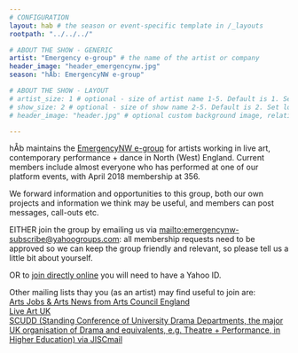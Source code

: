 ```yaml
---
# CONFIGURATION
layout: hab # the season or event-specific template in /_layouts
rootpath: "../../../"

# ABOUT THE SHOW - GENERIC
artist: "Emergency e-group" # the name of the artist or company
header_image: "header_emergencynw.jpg"
season: "hÅb: EmergencyNW e-group"

# ABOUT THE SHOW - LAYOUT
# artist_size: 1 # optional - size of artist name 1-5. Default is 1. Set longer names to lower values
# show_size: 2 # optional - size of show name 2-5. Default is 2. Set longer names to lower values
# header_image: "header.jpg" # optional custom background image, relative to current page

---
```

hÅb maintains the <a href="http://groups.yahoo.com/group/emergencynw" target="_blank">EmergencyNW e-group</a> for artists working in live art, contemporary performance + dance in North (West) England. Current members include almost everyone who has performed at one of our platform events, with April 2018 membership at 356.        
           
We forward information and opportunities to this group, both our own projects and information we think may be useful, and members can post messages, call-outs etc.       

EITHER join the group by emailing us via <mailto:emergencynw-subscribe@yahoogroups.com>: all membership requests need to be approved so we can keep the group friendly and relevant, so please tell us a little bit about yourself.         
          
OR to <a href="http://groups.yahoo.com/group/emergencynw" target="_blank">join directly online</a> you will need to have a Yahoo ID.        
           
Other mailing lists thay you (as an artist) may find useful to join are:         
<a href="http://www.artsjobs.org.uk/subscribe" target="_blank">Arts Jobs & Arts News from Arts Council England</a>        
<a href="http://www.liveartuk.org/pages/sign-up" target="_blank">Live Art UK</a>         
<a href="http://www.jiscmail.ac.uk/cgi-bin/webadmin?A0=SCUDD" target="_blank">SCUDD (Standing Conference of University Drama Departments, the major UK organisation of Drama and equivalents, e.g. Theatre + Performance, in Higher Education) via JISCmail</a>
